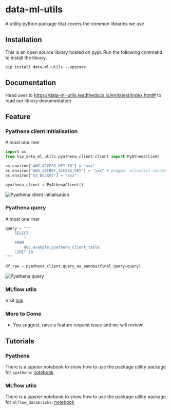 # data-ml-utils
A utility python package that covers the common libraries we use

## Installation
This is an open source library hosted on pypi. Run the following command to install the library.
```
pip install data-ml-utils --upgrade
```

## Documentation
Head over to https://data-ml-utils.readthedocs.io/en/latest/index.html# to read our library documentation

## Feature
### Pyathena client initialisation
Almost one liner
```python
import os
from hip_data_ml_utils.pyathena_client.client import PyAthenaClient

os.environ["AWS_ACCESS_KEY_ID"] = "xxx"
os.environ["AWS_SECRET_ACCESS_KEY"] = "xxx" # pragma: allowlist secret
os.environ["S3_BUCKET"] = "xxx"

pyathena_client = PyAthenaClient()
```
![Pyathena client initialisation](docs/_static/initialise_pyathena_client.png)

### Pyathena query
Almost one liner
```python
query = """
    SELECT
        *
    FROM
        dev.example_pyathena_client_table
    LIMIT 10
"""

df_raw = pyathena_client.query_as_pandas(final_query=query)
```
![Pyathena query](docs/_static/query_pyathena_client.png)

### MLflow utils
Visit [link](https://data-ml-utils.readthedocs.io/en/latest/index.html#mlflow-utils)

### More to Come
* You suggest, raise a feature request issue and we will review!

## Tutorials
### Pyathena
There is a jupyter notebook to show how to use the package utility package for `pyathena`: [notebook](tutorials/[TUTO]%20pyathena.ipynb)

### MLflow utils
There is a jupyter notebook to show how to use the package utility package for `mlflow_databricks`: [notebook](tutorials/[TUTO]%20mlflow_databricks.ipynb)
